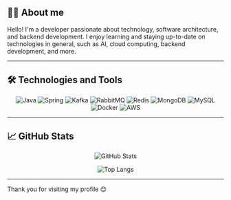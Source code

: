 ## 🧑‍💻 About me
Hello! I'm a developer passionate about technology, software architecture, and backend development. I enjoy learning and staying up-to-date on technologies in general, such as AI, cloud computing, backend development, and more.

---

## 🛠️ Technologies and Tools

<div align="center">
<!-- Java -->
<img src="https://img.shields.io/badge/Java-ED8B00?style=for-the-badge&logo=openjdk&logoColor=white" alt="Java"/>

<!-- Spring Boot -->
<img src="https://img.shields.io/badge/Spring-6DB33F?style=for-the-badge&logo=spring&logoColor=white" alt="Spring"/>

<!-- Kafka -->
<img src="https://img.shields.io/badge/Kafka-231F20?style=for-the-badge&logo=apache-kafka&logoColor=white" alt="Kafka"/>

<!-- RabbitMQ -->
<img src="https://img.shields.io/badge/RabbitMQ-FF6600?style=for-the-badge&logo=rabbitmq&logoColor=white" alt="RabbitMQ"/>

<!-- Redis -->
<img src="https://img.shields.io/badge/Redis-DC382D?style=for-the-badge&logo=redis&logoColor=white" alt="Redis"/>

<!-- MongoDB -->
<img src="https://img.shields.io/badge/MongoDB-47A248?style=for-the-badge&logo=mongodb&logoColor=white" alt="MongoDB"/>

<!-- MySQL -->
<img src="https://img.shields.io/badge/MySQL-4479A1?style=for-the-badge&logo=mysql&logoColor=white" alt="MySQL"/>

<!-- Docker -->
<img src="https://img.shields.io/badge/Docker-2496ED?style=for-the-badge&logo=docker&logoColor=white" alt="Docker"/>

<!-- AWS -->
<img src="https://img.shields.io/badge/AWS-%23FF9900?style=for-the-badge&logo=amazon-aws&logoColor=white" alt="AWS"/>


</div>

---

## 📈 GitHub Stats

<div align="center">

![GitHub Stats](https://github-readme-stats.vercel.app/api?username=MaxiPerrone&show_icons=true&theme=radical)

![Top Langs](https://github-readme-stats.vercel.app/api/top-langs/?username=MaxiPerrone&layout=compact&theme=radical)

</div>

---

Thank you for visiting my profile 😊

